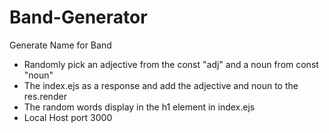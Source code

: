 # Band-Generator
Generate Name for Band 
- Randomly pick an adjective from the const "adj" and a noun from const "noun"
- The index.ejs as a response and add the adjective and noun to the res.render
- The random words display in the h1 element in index.ejs
- Local Host port 3000
